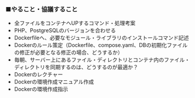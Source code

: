 ### ■やること・協議すること
* 全ファイルをコンテナへUPするコマンド・処理考案
* PHP、PostgreSQLのバージョンを合わせる
* Dockerfileへ、必要なモジュール・ライブラリのインストールコマンド記述
* Dockerのルール策定（Dockerfile、compose.yaml、DBの初期化ファイルの修正が必要となる修正の場合、どうするか）
* 毎朝、サーバー上にあるファイル・ディレクトリとコンテナ内のファイル・ディレクトリを同期するのは、どうするのが最適か？
* Dockerのレクチャー
* Dockerの環境作成マニュアル作成
* Dockerの環境作成指示
